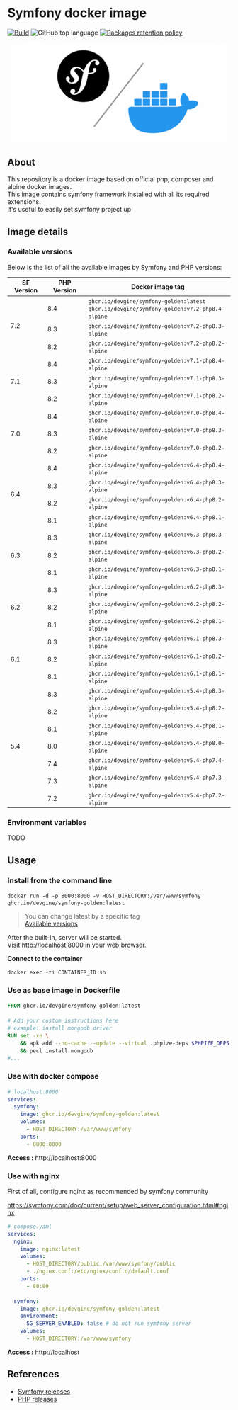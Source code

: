 # Symfony docker image

[![Build](https://github.com/devgine/symfony-golden-image/actions/workflows/build.yaml/badge.svg?branch=main)](https://github.com/devgine/symfony-golden-image/actions/workflows/build.yaml)
![GitHub top language](https://img.shields.io/github/languages/top/devgine/symfony-golden-image)
[![Packages retention policy](https://github.com/devgine/symfony-golden-image/actions/workflows/packages-retention-policy.yaml/badge.svg?branch=main)](https://github.com/devgine/symfony-golden-image/actions/workflows/packages-retention-policy.yaml)

![cover.png](.readme/images/cover.png)

## About
This repository is a docker image based on official php, composer and alpine docker images.<br>
This image contains symfony framework installed with all its required extensions.<br>
It's useful to easily set symfony project up

## Image details
### Available versions
Below is the list of all the available images by Symfony and PHP versions:

<table>
    <thead>
        <tr>
            <th>SF Version</th>
            <th>PHP Version</th>
            <th>Docker image tag</th>
        </tr>
    </thead>
    <tbody>
        <tr>
            <td rowspan="3">7.2</td>
            <td>8.4</td>
            <td>
                <code>ghcr.io/devgine/symfony-golden:latest</code><br>
                <code>ghcr.io/devgine/symfony-golden:v7.2-php8.4-alpine</code>
            </td>
        </tr>
        <tr>
            <td>8.3</td>
            <td>
                <code>ghcr.io/devgine/symfony-golden:v7.2-php8.3-alpine</code>
            </td>
        </tr>
        <tr>
            <td>8.2</td>
            <td>
                <code>ghcr.io/devgine/symfony-golden:v7.2-php8.2-alpine</code>
            </td>
        </tr>
        <tr>
            <td rowspan="3">7.1</td>
            <td>8.4</td>
            <td>
                <code>ghcr.io/devgine/symfony-golden:v7.1-php8.4-alpine</code>
            </td>
        </tr>
        <tr>
            <td>8.3</td>
            <td>
                <code>ghcr.io/devgine/symfony-golden:v7.1-php8.3-alpine</code>
            </td>
        </tr>
        <tr>
            <td>8.2</td>
            <td>
                <code>ghcr.io/devgine/symfony-golden:v7.1-php8.2-alpine</code>
            </td>
        </tr>
        <tr>
            <td rowspan="3">7.0</td>
            <td>8.4</td>
            <td>
                <code>ghcr.io/devgine/symfony-golden:v7.0-php8.4-alpine</code>
            </td>
        </tr>
        <tr>
            <td>8.3</td>
            <td>
                <code>ghcr.io/devgine/symfony-golden:v7.0-php8.3-alpine</code>
            </td>
        </tr>
        <tr>
            <td>8.2</td>
            <td>
                <code>ghcr.io/devgine/symfony-golden:v7.0-php8.2-alpine</code>
            </td>
        </tr>
        <tr>
            <td rowspan="4">6.4</td>
            <td>8.4</td>
            <td>
                <code>ghcr.io/devgine/symfony-golden:v6.4-php8.4-alpine</code>
            </td>
        </tr>
        <tr>
            <td>8.3</td>
            <td>
                <code>ghcr.io/devgine/symfony-golden:v6.4-php8.3-alpine</code>
            </td>
        </tr>
        <tr>
            <td>8.2</td>
            <td>
                <code>ghcr.io/devgine/symfony-golden:v6.4-php8.2-alpine</code>
            </td>
        </tr>
        <tr>
            <td>8.1</td>
            <td><code>ghcr.io/devgine/symfony-golden:v6.4-php8.1-alpine</code></td>
        </tr>
        <tr>
            <td rowspan="3">6.3</td>
            <td>8.3</td>
            <td>
                <code>ghcr.io/devgine/symfony-golden:v6.3-php8.3-alpine</code>
            </td>
        </tr>
        <tr>
            <td>8.2</td>
            <td>
                <code>ghcr.io/devgine/symfony-golden:v6.3-php8.2-alpine</code>
            </td>
        </tr>
        <tr>
            <td>8.1</td>
            <td><code>ghcr.io/devgine/symfony-golden:v6.3-php8.1-alpine</code></td>
        </tr>
        <tr>
            <td rowspan="3">6.2</td>
            <td>8.3</td>
            <td><code>ghcr.io/devgine/symfony-golden:v6.2-php8.3-alpine</code></td>
        </tr>
        <tr>
            <td>8.2</td>
            <td><code>ghcr.io/devgine/symfony-golden:v6.2-php8.2-alpine</code></td>
        </tr>
        <tr>
            <td>8.1</td>
            <td><code>ghcr.io/devgine/symfony-golden:v6.2-php8.1-alpine</code></td>
        </tr>
        <tr>
            <td rowspan="3">6.1</td>
            <td>8.3</td>
            <td><code>ghcr.io/devgine/symfony-golden:v6.1-php8.3-alpine</code></td>
        </tr>
        <tr>
            <td>8.2</td>
            <td><code>ghcr.io/devgine/symfony-golden:v6.1-php8.2-alpine</code></td>
        </tr>
        <tr>
            <td>8.1</td>
            <td><code>ghcr.io/devgine/symfony-golden:v6.1-php8.1-alpine</code></td>
        </tr>
        <tr>
            <td rowspan="7">5.4</td>
            <td>8.3</td>
            <td><code>ghcr.io/devgine/symfony-golden:v5.4-php8.3-alpine</code></td>
        </tr>
        <tr>
            <td>8.2</td>
            <td><code>ghcr.io/devgine/symfony-golden:v5.4-php8.2-alpine</code></td>
        </tr>
        <tr>
            <td>8.1</td>
            <td><code>ghcr.io/devgine/symfony-golden:v5.4-php8.1-alpine</code></td>
        </tr>
        <tr>
            <td>8.0</td>
            <td><code>ghcr.io/devgine/symfony-golden:v5.4-php8.0-alpine</code></td>
        </tr>
        <tr>
            <td>7.4</td>
            <td><code>ghcr.io/devgine/symfony-golden:v5.4-php7.4-alpine</code></td>
        </tr>
        <tr>
            <td>7.3</td>
            <td><code>ghcr.io/devgine/symfony-golden:v5.4-php7.3-alpine</code></td>
        </tr>
        <tr>
            <td>7.2</td>
            <td><code>ghcr.io/devgine/symfony-golden:v5.4-php7.2-alpine</code></td>
        </tr>
    </tbody>
</table>

### Environment variables
TODO

## Usage
### Install from the command line
```shell
docker run -d -p 8000:8000 -v HOST_DIRECTORY:/var/www/symfony ghcr.io/devgine/symfony-golden:latest
```
> You can change latest by a specific tag<br>
> [Available versions](https://github.com/devgine/symfony-golden-image/pkgs/container/symfony-golden/versions)

After the built-in, server will be started.<br>
Visit http://localhost:8000 in your web browser.

**Connect to the container**
```shell
docker exec -ti CONTAINER_ID sh
```

### Use as base image in Dockerfile
```dockerfile
FROM ghcr.io/devgine/symfony-golden:latest

# Add your custom instructions here
# example: install mongodb driver
RUN set -xe \
    && apk add --no-cache --update --virtual .phpize-deps $PHPIZE_DEPS openssl curl-dev openssl-dev \
    && pecl install mongodb
#...
```

### Use with docker compose
```yaml
# localhost:8000
services:
  symfony:
    image: ghcr.io/devgine/symfony-golden:latest
    volumes:
      - HOST_DIRECTORY:/var/www/symfony
    ports:
      - 8000:8000
```

**Access :** http://localhost:8000

### Use with nginx
First of all, configure nginx as recommended by symfony community

https://symfony.com/doc/current/setup/web_server_configuration.html#nginx

```yaml
# compose.yaml
services:
  nginx:
    image: nginx:latest
    volumes:
      - HOST_DIRECTORY/public:/var/www/symfony/public
      - ./nginx.conf:/etc/nginx/conf.d/default.conf
    ports:
      - 80:80

  symfony:
    image: ghcr.io/devgine/symfony-golden:latest
    environment:
      SG_SERVER_ENABLED: false # do not run symfony server
    volumes:
      - HOST_DIRECTORY:/var/www/symfony
```

**Access :** http://localhost

## References

* [Symfony releases](https://symfony.com/releases)
* [PHP releases](https://www.php.net/supported-versions.php)
